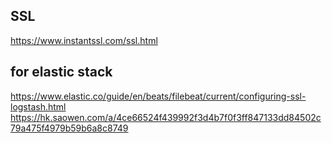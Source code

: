 ## SSL
https://www.instantssl.com/ssl.html

## for elastic stack
https://www.elastic.co/guide/en/beats/filebeat/current/configuring-ssl-logstash.html
https://hk.saowen.com/a/4ce66524f439992f3d4b7f0f3ff847133dd84502c79a475f4979b59b6a8c8749